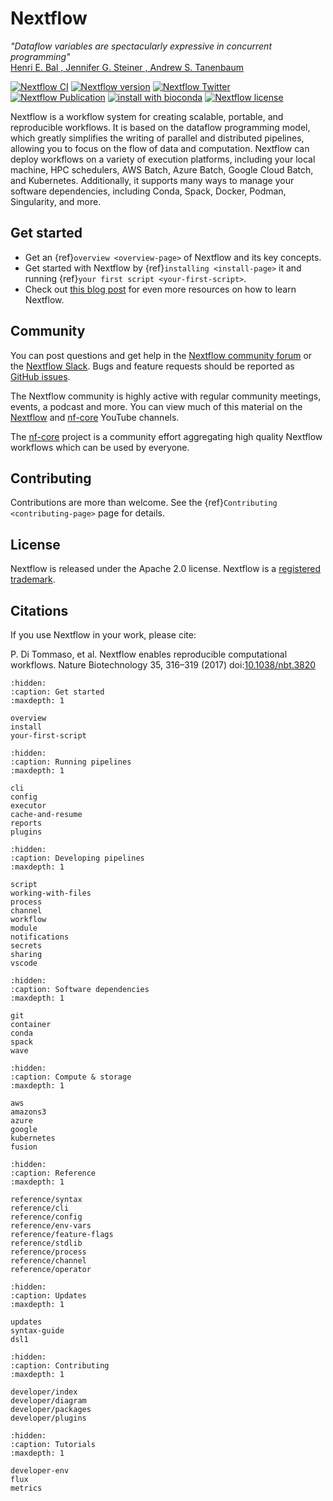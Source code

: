
# Nextflow

*"Dataflow variables are spectacularly expressive in concurrent programming"*
<br>[Henri E. Bal , Jennifer G. Steiner , Andrew S. Tanenbaum](https://dl.acm.org/doi/abs/10.1145/72551.72552)

[![Nextflow CI](https://github.com/nextflow-io/nextflow/workflows/Nextflow%20CI/badge.svg)](https://github.com/nextflow-io/nextflow/actions/workflows/build.yml?query=branch%3Amaster+event%3Apush)
[![Nextflow version](https://img.shields.io/github/release/nextflow-io/nextflow.svg?colorB=58bd9f&style=popout)](https://github.com/nextflow-io/nextflow/releases/latest)
[![Nextflow Twitter](https://img.shields.io/twitter/url/https/nextflowio.svg?colorB=58bd9f&&label=%40nextflow&style=popout)](https://twitter.com/nextflowio)
[![Nextflow Publication](https://img.shields.io/badge/Published-Nature%20Biotechnology-26af64.svg?colorB=58bd9f&style=popout)](https://www.nature.com/articles/nbt.3820)
[![install with bioconda](https://img.shields.io/badge/install%20with-bioconda-brightgreen.svg?colorB=58bd9f&style=popout)](http://bioconda.github.io/recipes/nextflow/README.html)
[![Nextflow license](https://img.shields.io/github/license/nextflow-io/nextflow.svg?colorB=58bd9f&style=popout)](https://github.com/nextflow-io/nextflow/blob/master/COPYING)

Nextflow is a workflow system for creating scalable, portable, and reproducible workflows. It is based on the dataflow programming model, which greatly simplifies the writing of parallel and distributed pipelines, allowing you to focus on the flow of data and computation. Nextflow can deploy workflows on a variety of execution platforms, including your local machine, HPC schedulers, AWS Batch, Azure Batch, Google Cloud Batch, and Kubernetes. Additionally, it supports many ways to manage your software dependencies, including Conda, Spack, Docker, Podman, Singularity, and more.

## Get started

- Get an {ref}`overview <overview-page>` of Nextflow and its key concepts.
- Get started with Nextflow by {ref}`installing <install-page>` it and running {ref}`your first script <your-first-script>`.
- Check out [this blog post](https://www.nextflow.io/blog/2023/learn-nextflow-in-2023.html) for even more resources on how to learn Nextflow.

## Community

You can post questions and get help in the [Nextflow community forum](https://community.seqera.io) or the [Nextflow Slack](https://www.nextflow.io/slack-invite.html). Bugs and feature requests should be reported as [GitHub issues](https://github.com/nextflow-io/nextflow/issues/new/choose).

The Nextflow community is highly active with regular community meetings, events, a podcast and more. You can view much of this material on the [Nextflow](https://www.youtube.com/@Nextflow) and [nf-core](https://www.youtube.com/@nf-core) YouTube channels.

The [nf-core](https://nf-co.re/) project is a community effort aggregating high quality Nextflow workflows which can be used by everyone.

## Contributing

Contributions are more than welcome. See the {ref}`Contributing <contributing-page>` page for details.

## License

Nextflow is released under the Apache 2.0 license. Nextflow is a [registered trademark](https://github.com/nextflow-io/trademark).

## Citations

If you use Nextflow in your work, please cite:

P. Di Tommaso, et al. Nextflow enables reproducible computational workflows. Nature Biotechnology 35, 316–319 (2017) doi:[10.1038/nbt.3820](http://www.nature.com/nbt/journal/v35/n4/full/nbt.3820.html)

```{toctree}
:hidden:
:caption: Get started
:maxdepth: 1

overview
install
your-first-script
```

```{toctree}
:hidden:
:caption: Running pipelines
:maxdepth: 1

cli
config
executor
cache-and-resume
reports
plugins
```

```{toctree}
:hidden:
:caption: Developing pipelines
:maxdepth: 1

script
working-with-files
process
channel
workflow
module
notifications
secrets
sharing
vscode
```

```{toctree}
:hidden:
:caption: Software dependencies
:maxdepth: 1

git
container
conda
spack
wave
```

```{toctree}
:hidden:
:caption: Compute & storage
:maxdepth: 1

aws
amazons3
azure
google
kubernetes
fusion
```

```{toctree}
:hidden:
:caption: Reference
:maxdepth: 1

reference/syntax
reference/cli
reference/config
reference/env-vars
reference/feature-flags
reference/stdlib
reference/process
reference/channel
reference/operator
```

```{toctree}
:hidden:
:caption: Updates
:maxdepth: 1

updates
syntax-guide
dsl1
```


```{toctree}
:hidden:
:caption: Contributing
:maxdepth: 1

developer/index
developer/diagram
developer/packages
developer/plugins
```

```{toctree}
:hidden:
:caption: Tutorials
:maxdepth: 1

developer-env
flux
metrics
```
